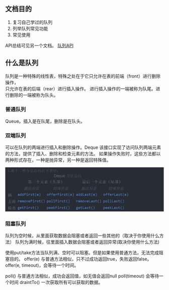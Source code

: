 ## 文档目的
1. 复习自己学过的队列
2. 列举队列常见功能
3. 常见使用

API总结可见另一个文档。 [队列API](./队列API学习.md)

## 什么是队列
队列是一种特殊的线性表，特殊之处在于它只允许在表的前端（front）进行删除操作，  
只允许在表的后端（rear）进行插入操作。
进行插入操作的一端被称为队尾。进行删除的一端被称为队头。


### 普通队列
Queue。插入是在队尾，删除是在队头。

### 双端队列
可以在队列的两端进行插入和删除操作。Deque
该接口实现了访问队列两端元素的方法，提供了插入、删除和检查元素的方法。
如果操作失败时，这些方法都以两种形式存在，一种是抛异常，另一种是返回特殊值。

![deque](../jpg/deque.png)


### 阻塞队列
队列为空时候，从里面获取数据会阻塞或者返回一些其他的（取决于你使用什么方法）
队列为满时候，往里面插入数据会阻塞或者返回异常(取决你使用什么方法)

使用put/take方法当队列满、空时可以阻塞。但是如果使用普通方法，无法完成阻塞目的。
offer(e) 与普通方法相似，只不过成功返回true，失败返回false。
offer(e, timeout)，会等待一个时间。

poll() 与普通方法相似，成功会返回值，如无值会返回null
poll(timeout) 会等待一个时间
draintTo() 一次获取所有可以获取的数据。
